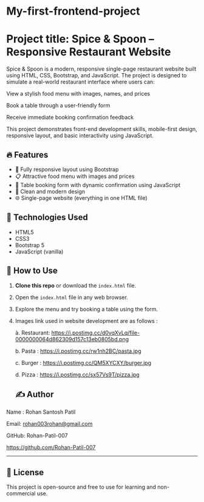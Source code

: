 # My-first-frontend-project

# Project title: Spice & Spoon – Responsive Restaurant Website
Spice & Spoon is a modern, responsive single-page restaurant website built using HTML, CSS, Bootstrap, and JavaScript. The project is designed to simulate a real-world restaurant interface where users can:

View a stylish food menu with images, names, and prices

Book a table through a user-friendly form

Receive immediate booking confirmation feedback


This project demonstrates front-end development skills, mobile-first design, responsive layout, and basic interactivity using JavaScript.

## 🔥 Features

- 📱 Fully responsive layout using Bootstrap
- 📋 Attractive food menu with images and prices
- 📆 Table booking form with dynamic confirmation using JavaScript
- 🎨 Clean and modern design
- 🌐 Single-page website (everything in one HTML file)



## 🚀 Technologies Used

- HTML5
- CSS3
- Bootstrap 5
- JavaScript (vanilla)

## 🧠 How to Use

1. **Clone this repo** or download the `index.html` file.
2. Open the `index.html` file in any web browser.
3. Explore the menu and try booking a table using the form.
4. Images link used in website development are as follows :
   
   à. Restaurant: https://i.postimg.cc/d0vqXvLq/file-0000000064d862309d157c13eb0805bd.png
   
   b. Pasta : https://i.postimg.cc/rw1nh2BC/pasta.jpg
   
   c. Burger : https://i.postimg.cc/QM5XYCXY/burger.jpg
   
   d. Pizza : https://i.postimg.cc/sx57Vs9T/pizza.jpg

   ## ✍️ Author

Name : Rohan Santosh Patil

Email: rohan003rohan@gmail.com

GitHub: Rohan-Patil-007

https://github.com/Rohan-Patil-007

---

## 📢 License

This project is open-source and free to use for learning and non-commercial use.
